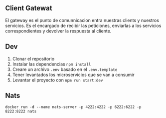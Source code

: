 ## Client Gatewat

El gateway es el punto de comunnicacion entra nuestras clients y nuestros servicios.
Es el encargado de recibir las peticiones, enviarlas a los servicios correspondientes
y devolver la respuesta al cliente.

## Dev

1. Clonar el repositorio
2. Instalar las dependencias `npm install`
3. Creare un archivo `.env` basado en el `.env.template`
4. Tener levantados los microservicios que se van a consumir
5. Levantar el proyecto con `npm run start:dev`

## Nats

```
docker run -d --name nats-server -p 4222:4222 -p 6222:6222 -p 8222:8222 nats
```
